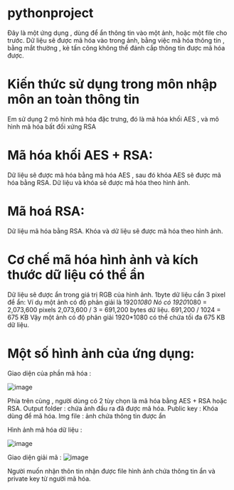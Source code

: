 # pythonproject
Đây là một ứng dụng , dùng để ẩn thông tin vào một ảnh, hoặc một file cho trước. Dữ liệu sẽ được mã hóa vào trong ảnh, bằng việc mã hóa thông tin , bằng mắt thường , kẻ tấn công không 
thể đánh cắp thông tin được mã hóa được. 
# Kiến thức sử dụng trong môn nhập môn an toàn thông tin
Em sử dụng 2 mô hình mã hóa đặc trưng, đó là mã hóa khối AES , và mô hình mã hóa bất đối xứng RSA
# Mã hóa khối AES + RSA:
Dữ liệu sẽ được mã hóa bằng mã hóa AES , sau đó khóa AES sẽ được mã hóa bằng RSA. Dữ liệu và khóa sẽ được mã hóa theo hình ảnh.
# Mã hoá RSA: 
Dữ liệu mã hóa bằng RSA. Khóa và dữ liệu sẽ được mã hóa theo hình ảnh.

# Cơ chế mã hóa hình ảnh và kích thước dữ liệu có thể ẩn
Dữ liệu sẽ được ẩn trong giá trị RGB của hình ảnh. 1byte dữ liệu cần 3 pixel để ẩn:
Ví dụ một ảnh có độ phân giải là 1920*1080 
Nó có 1920*1080 = 2,073,600 pixels
2,073,600 / 3 = 691,200 bytes dữ liệu.
691,200 / 1024 = 675 KB
Vậy một ảnh có độ phân giải 1920*1080 có thể chứa tối đa 675 KB dữ liệu.

# Một số hình ảnh của ứng dụng:
Giao diện của phần mã hóa :

![image](https://user-images.githubusercontent.com/64057572/125715941-ba17f8b1-e1fa-411d-b325-9c4b4d85dfac.png)

Phía trên cùng , người dùng có 2 tùy chọn là mã hóa bằng AES + RSA hoặc RSA.
Output folder : chứa ảnh đầu ra đã được mã hóa.
Public key : Khóa dùng để mã hóa.
Img file : ảnh chứa thông tin được ẩn

Hình ảnh mã hóa dữ liệu :

![image](https://user-images.githubusercontent.com/64057572/125716886-d5df90cc-068b-46ba-8126-a76ead131312.png)


Giao diện giải mã :
![image](https://user-images.githubusercontent.com/64057572/125717123-d32a4d26-f9b6-4bfe-951d-25e1b7fad83e.png)

Người muốn nhận thôn tin nhận được file hình ảnh chứa thông tin ẩn và private key từ người mã hóa.

